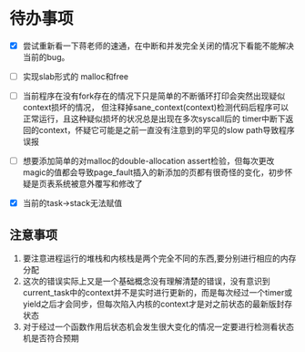 # 待办事项

- [x] 尝试重新看一下蒋老师的速通，在中断和并发完全关闭的情况下看能不能解决当前的bug。
- [ ] 实现slab形式的 malloc和free
- [ ] 当前程序在没有fork存在的情况下只是简单的不断循环打印会突然出现疑似context损坏的情况，
但注释掉sane_context(context)检测代码后程序可以正常运行，且这种疑似损坏的状况总是出现在多次syscall后的
timer中断下返回的context，怀疑它可能是之前一直没有注意到的罕见的slow path导致程序误报
- [ ] 想要添加简单的对malloc的double-allocation assert检验，但每次更改magic的值都会导致page_fault插入的新添加的页都有很奇怪的变化，初步怀疑是页表系统被意外覆写和修改了
- [x] 当前的task->stack无法赋值


## 注意事项

1. 要注意进程运行的堆栈和内核栈是两个完全不同的东西,要分别进行相应的内存分配
2. 这次的错误实际上又是一个基础概念没有理解清楚的错误，没有意识到current_task中的context并不是实时进行更新的，而是每次经过一个timer或yield之后才会同步，但每次陷入内核的context才是对之前状态的最新版封存状态
3. 对于经过一个函数作用后状态机会发生很大变化的情况一定要进行检测看状态机是否符合预期